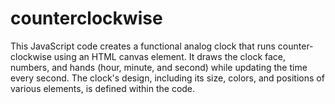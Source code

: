 # counterclockwise
This JavaScript code creates a functional analog clock that runs counter-clockwise using an HTML canvas element. It draws the clock face, numbers, and hands (hour, minute, and second) while updating the time every second. The clock's design, including its size, colors, and positions of various elements, is defined within the code.
